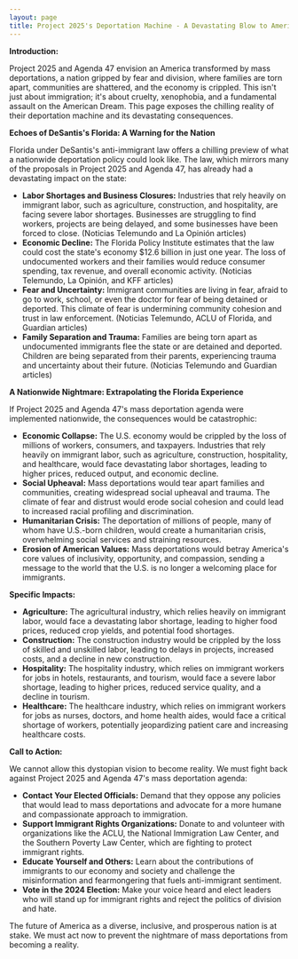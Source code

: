 ```yaml
---
layout: page
title: Project 2025's Deportation Machine - A Devastating Blow to America
---
```


**Introduction:**

Project 2025 and Agenda 47 envision an America transformed by mass deportations, a nation gripped by fear and division, where families are torn apart, communities are shattered, and the economy is crippled. This isn't just about immigration; it's about cruelty, xenophobia, and a fundamental assault on the American Dream. This page exposes the chilling reality of their deportation machine and its devastating consequences.

**Echoes of DeSantis's Florida: A Warning for the Nation**

Florida under DeSantis's anti-immigrant law offers a chilling preview of what a nationwide deportation policy could look like. The law, which mirrors many of the proposals in Project 2025 and Agenda 47, has already had a devastating impact on the state:

* **Labor Shortages and Business Closures:**  Industries that rely heavily on immigrant labor, such as agriculture, construction, and hospitality, are facing severe labor shortages. Businesses are struggling to find workers, projects are being delayed, and some businesses have been forced to close. (Noticias Telemundo and La Opinión articles)
* **Economic Decline:**  The Florida Policy Institute estimates that the law could cost the state's economy $12.6 billion in just one year. The loss of undocumented workers and their families would reduce consumer spending, tax revenue, and overall economic activity. (Noticias Telemundo, La Opinión, and KFF articles)
* **Fear and Uncertainty:**  Immigrant communities are living in fear, afraid to go to work, school, or even the doctor for fear of being detained or deported. This climate of fear is undermining community cohesion and trust in law enforcement. (Noticias Telemundo, ACLU of Florida, and Guardian articles)
* **Family Separation and Trauma:**  Families are being torn apart as undocumented immigrants flee the state or are detained and deported. Children are being separated from their parents, experiencing trauma and uncertainty about their future. (Noticias Telemundo and Guardian articles)

**A Nationwide Nightmare: Extrapolating the Florida Experience**

If Project 2025 and Agenda 47's mass deportation agenda were implemented nationwide, the consequences would be catastrophic:

* **Economic Collapse:**  The U.S. economy would be crippled by the loss of millions of workers, consumers, and taxpayers. Industries that rely heavily on immigrant labor, such as agriculture, construction, hospitality, and healthcare, would face devastating labor shortages, leading to higher prices, reduced output, and economic decline.
* **Social Upheaval:**  Mass deportations would tear apart families and communities, creating widespread social upheaval and trauma. The climate of fear and distrust would erode social cohesion and could lead to increased racial profiling and discrimination.
* **Humanitarian Crisis:**  The deportation of millions of people, many of whom have U.S.-born children, would create a humanitarian crisis, overwhelming social services and straining resources.
* **Erosion of American Values:**  Mass deportations would betray America's core values of inclusivity, opportunity, and compassion, sending a message to the world that the U.S. is no longer a welcoming place for immigrants.

**Specific Impacts:**

* **Agriculture:**  The agricultural industry, which relies heavily on immigrant labor, would face a devastating labor shortage, leading to higher food prices, reduced crop yields, and potential food shortages.
* **Construction:**  The construction industry would be crippled by the loss of skilled and unskilled labor, leading to delays in projects, increased costs, and a decline in new construction.
* **Hospitality:**  The hospitality industry, which relies on immigrant workers for jobs in hotels, restaurants, and tourism, would face a severe labor shortage, leading to higher prices, reduced service quality, and a decline in tourism.
* **Healthcare:**  The healthcare industry, which relies on immigrant workers for jobs as nurses, doctors, and home health aides, would face a critical shortage of workers, potentially jeopardizing patient care and increasing healthcare costs.

**Call to Action:**

We cannot allow this dystopian vision to become reality. We must fight back against Project 2025 and Agenda 47's mass deportation agenda:

* **Contact Your Elected Officials:**  Demand that they oppose any policies that would lead to mass deportations and advocate for a more humane and compassionate approach to immigration.
* **Support Immigrant Rights Organizations:**  Donate to and volunteer with organizations like the ACLU, the National Immigration Law Center, and the Southern Poverty Law Center, which are fighting to protect immigrant rights.
* **Educate Yourself and Others:**  Learn about the contributions of immigrants to our economy and society and challenge the misinformation and fearmongering that fuels anti-immigrant sentiment.
* **Vote in the 2024 Election:**  Make your voice heard and elect leaders who will stand up for immigrant rights and reject the politics of division and hate.

The future of America as a diverse, inclusive, and prosperous nation is at stake. We must act now to prevent the nightmare of mass deportations from becoming a reality. 
